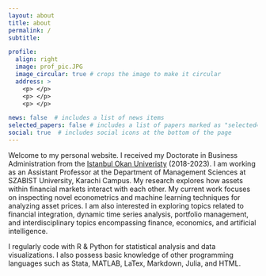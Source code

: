 ```yaml
---
layout: about
title: about
permalink: /
subtitle: 

profile:
  align: right
  image: prof_pic.JPG
  image_circular: true # crops the image to make it circular
  address: >
    <p> </p>
    <p> </p>
    <p> </p>

news: false  # includes a list of news items
selected_papers: false # includes a list of papers marked as "selected={true}"
social: true  # includes social icons at the bottom of the page
---
```


Welcome to my personal website. I received my Doctorate in Business Administration from the <a href='https://www.okan.edu.tr/en/'>Istanbul Okan Univeristy</a> (2018-2023). I am working as an Assistant Professor at the Department of Management Sciences at SZABIST University, Karachi Campus. My research explores how assets within financial markets interact with each other. My current work focuses on inspecting novel econometrics and machine learning techniques for analyzing asset prices. I am also interested in exploring topics related to financial integration, dynamic time series analysis, portfolio management, and interdisciplinary topics encompassing finance, economics, and artificial intelligence.

I regularly code with R & Python for statistical analysis and data visualizations. I also possess basic knowledge of other programming languages such as Stata, MATLAB, LaTex, Markdown, Julia, and HTML.
